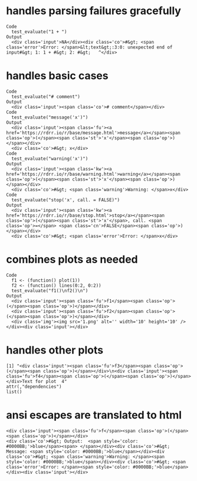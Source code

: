 # handles parsing failures gracefully

    Code
      test_evaluate("1 + ")
    Output
      <div class='input'>NA</div><div class='co'>#&gt; <span class='error'>Error: </span>&lt;text&gt;:3:0: unexpected end of input#&gt; 1: 1 + #&gt; 2: #&gt;   ^</div>

# handles basic cases

    Code
      test_evaluate("# comment")
    Output
      <div class='input'><span class='co'># comment</span></div>
    Code
      test_evaluate("message('x')")
    Output
      <div class='input'><span class='fu'><a href='https://rdrr.io/r/base/message.html'>message</a></span><span class='op'>(</span><span class='st'>'x'</span><span class='op'>)</span></div>
      <div class='co'>#&gt; x</div>
    Code
      test_evaluate("warning('x')")
    Output
      <div class='input'><span class='kw'><a href='https://rdrr.io/r/base/warning.html'>warning</a></span><span class='op'>(</span><span class='st'>'x'</span><span class='op'>)</span></div>
      <div class='co'>#&gt; <span class='warning'>Warning: </span>x</div>
    Code
      test_evaluate("stop('x', call. = FALSE)")
    Output
      <div class='input'><span class='kw'><a href='https://rdrr.io/r/base/stop.html'>stop</a></span><span class='op'>(</span><span class='st'>'x'</span>, call. <span class='op'>=</span> <span class='cn'>FALSE</span><span class='op'>)</span></div>
      <div class='co'>#&gt; <span class='error'>Error: </span>x</div>

# combines plots as needed

    Code
      f1 <- (function() plot(1))
      f2 <- (function() lines(0:2, 0:2))
      test_evaluate("f1()\nf2()\n")
    Output
      <div class='input'><span class='fu'>f1</span><span class='op'>(</span><span class='op'>)</span></div>
      <div class='input'><span class='fu'>f2</span><span class='op'>(</span><span class='op'>)</span></div>
      <div class='img'><img src='1.png' alt='' width='10' height='10' /></div><div class='input'></div>

# handles other plots

    [1] "<div class='input'><span class='fu'>f3</span><span class='op'>(</span><span class='op'>)</span></div>\n<div class='input'><span class='fu'>f4</span><span class='op'>(</span><span class='op'>)</span></div>Text for plot  4"
    attr(,"dependencies")
    list()

# ansi escapes are translated to html

    <div class='input'><span class='fu'>f</span><span class='op'>(</span><span class='op'>)</span></div>
    <div class='co'>#&gt; Output:  <span style='color: #0000BB;'>blue</span><span> </span></div><div class='co'>#&gt; Message: <span style='color: #0000BB;'>blue</span></div><div class='co'>#&gt; <span class='warning'>Warning: </span><span style='color: #0000BB;'>blue</span></div><div class='co'>#&gt; <span class='error'>Error: </span><span style='color: #0000BB;'>blue</span></div><div class='input'></div>


